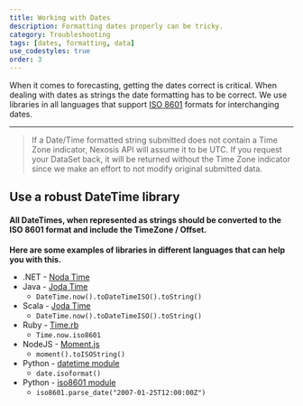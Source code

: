 ```yaml
---
title: Working with Dates
description: Formatting dates properly can be tricky.
category: Troubleshooting
tags: [dates, formatting, data]
use_codestyles: true
order: 3
---
```


When it comes to forecasting, getting the dates correct is critical. When dealing with dates as strings the date formatting has to be correct. We use libraries in all languages that support [ISO 8601](https://en.wikipedia.org/wiki/ISO_8601) formats for interchanging dates.

-----
> If a Date/Time formatted string submitted does not contain a Time Zone indicator, Nexosis API will assume it to be UTC. If you request your DataSet back, it will be returned without the Time Zone indicator since we make an effort to not modify original submitted data.

## Use a robust DateTime library

#### All DateTimes, when represented as strings should be converted to the ISO 8601 format and include the TimeZone / Offset.

**Here are some examples of libraries in different languages that can help you with this.**

* .NET - [Noda Time](http://nodatime.org/)
* Java - [Joda Time](http://www.joda.org/joda-time/)
    * <code>DateTime.now().toDateTimeISO().toString()</code>
* Scala - [Joda Time](http://www.joda.org/joda-time/)
    * <code>DateTime.now().toDateTimeISO().toString()</code>
* Ruby - [Time.rb](https://ruby-doc.org/stdlib-2.1.1/libdoc/time/rdoc/Time.html)
    * <code>Time.now.iso8601</code>
* NodeJS - [Moment.js](https://momentjs.com/)
    * <code>moment().toISOString()</code>
* Python - [datetime module](https://docs.python.org/2/library/datetime.html) 
    * <code>date.isoformat()</code>
* Python - [iso8601 module](https://pypi.python.org/pypi/iso8601)
    * <code>iso8601.parse_date("2007-01-25T12:00:00Z")</code>
